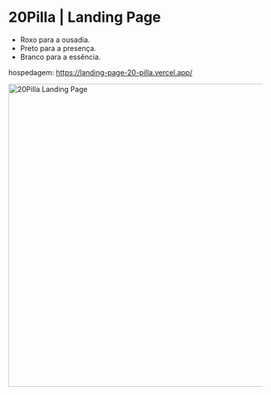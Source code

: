 #  20Pilla | Landing Page

<ul>
    <li>Roxo para a ousadia.</li>
    <li>Preto para a presença.</li>
    <li>Branco para a essência.</li>
</ul>

hospedagem: https://landing-page-20-pilla.vercel.app/

<img src= "https://i.imgur.com/gFJLi2V.jpeg" alt="20Pilla Landing Page" width="600"> 